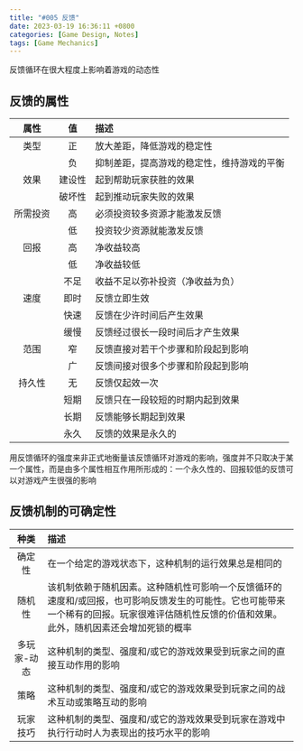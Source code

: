 ```yaml
---
title: "#005 反馈"
date: 2023-03-19 16:36:11 +0800
categories: [Game Design, Notes]
tags: [Game Mechanics]
---
```


反馈循环在很大程度上影响着游戏的动态性

## 反馈的属性

|属性|值|描述|
|:---:|:---:|:---|
|类型|正|放大差距，降低游戏的稳定性|
||负|抑制差距，提高游戏的稳定性，维持游戏的平衡|
|效果|建设性|起到帮助玩家获胜的效果|
||破坏性|起到推动玩家失败的效果|
|所需投资|高|必须投资较多资源才能激发反馈|
||低|投资较少资源就能激发反馈|
|回报|高|净收益较高|
||低|净收益较低|
||不足|收益不足以弥补投资（净收益为负）|
|速度|即时|反馈立即生效|
||快速|反馈在少许时间后产生效果|
||缓慢|反馈经过很长一段时间后才产生效果|
|范围|窄|反馈直接对若干个步骤和阶段起到影响|
||广|反馈间接对很多个步骤和阶段起到影响|
|持久性|无|反馈仅起效一次|
||短期|反馈只在一段较短的时期内起到效果|
||长期|反馈能够长期起到效果|
||永久|反馈的效果是永久的|

用反馈循环的强度来非正式地衡量该反馈循环对游戏的影响，强度并不只取决于某一个属性，而是由多个属性相互作用所形成的：一个永久性的、回报较低的反馈可以对游戏产生很强的影响

## 反馈机制的可确定性

|种类|描述|
|:---:|:---|
|确定性|在一个给定的游戏状态下，这种机制的运行效果总是相同的|
|随机性|该机制依赖于随机因素。这种随机性可影响一个反馈循环的速度和/或回报，也可影响反馈发生的可能性。它也可能带来一个稀有的回报。玩家很难评估随机性反馈的价值和效果。此外，随机因素还会增加死锁的概率|
|多玩家-动态|这种机制的类型、强度和/或它的游戏效果受到玩家之间的直接互动作用的影响|
|策略|这种机制的类型、强度和/或它的游戏效果受到玩家之间的战术互动或策略互动的影响|
|玩家技巧|这种机制的类型、强度和/或它的游戏效果受到玩家在游戏中执行行动时人为表现出的技巧水平的影响|
